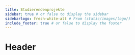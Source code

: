 ```yaml
---
title: Studierendenprojekte
sidebar: true # or false to display the sidebar
sidebarlogo: fresh-white-alt # From (static/images/logo/)
include_footer: true # or false to display the footer
---
```


# Header